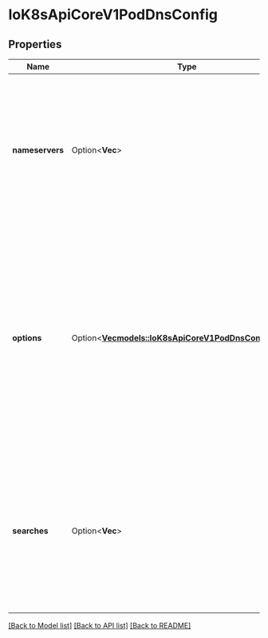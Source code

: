# IoK8sApiCoreV1PodDnsConfig

## Properties

Name | Type | Description | Notes
------------ | ------------- | ------------- | -------------
**nameservers** | Option<**Vec<String>**> | A list of DNS name server IP addresses. This will be appended to the base nameservers generated from DNSPolicy. Duplicated nameservers will be removed. | [optional]
**options** | Option<[**Vec<models::IoK8sApiCoreV1PodDnsConfigOption>**](io.k8s.api.core.v1.PodDNSConfigOption.md)> | A list of DNS resolver options. This will be merged with the base options generated from DNSPolicy. Duplicated entries will be removed. Resolution options given in Options will override those that appear in the base DNSPolicy. | [optional]
**searches** | Option<**Vec<String>**> | A list of DNS search domains for host-name lookup. This will be appended to the base search paths generated from DNSPolicy. Duplicated search paths will be removed. | [optional]

[[Back to Model list]](../README.md#documentation-for-models) [[Back to API list]](../README.md#documentation-for-api-endpoints) [[Back to README]](../README.md)


